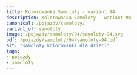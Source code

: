 ```yaml
---
title: Kolorowanka Samoloty - wariant 94
description: Kolorowanka Samoloty - wariant 94
canonical: /pojazdy/samoloty/
variant_of: samoloty
image: /pojazdy/samoloty/94/samoloty-94.svg
pdf: /pojazdy/samoloty/94/samoloty-94.pdf
alt: "samoloty kolorowanki dla dzieci"
tags:
- pojazdy
- samoloty
---
```

